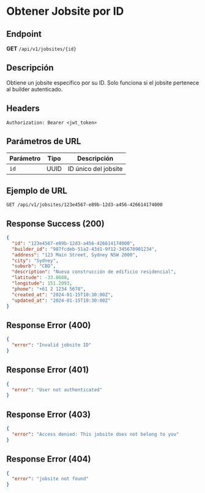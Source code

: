 # Obtener Jobsite por ID

## Endpoint
**GET** `/api/v1/jobsites/{id}`

## Descripción
Obtiene un jobsite específico por su ID. Solo funciona si el jobsite pertenece al builder autenticado.

## Headers
```
Authorization: Bearer <jwt_token>
```

## Parámetros de URL
| Parámetro | Tipo | Descripción |
|-----------|------|-------------|
| `id` | UUID | ID único del jobsite |

## Ejemplo de URL
```
GET /api/v1/jobsites/123e4567-e89b-12d3-a456-426614174000
```

## Response Success (200)
```json
{
  "id": "123e4567-e89b-12d3-a456-426614174000",
  "builder_id": "987fcdeb-51a2-43d1-9f12-345678901234",
  "address": "123 Main Street, Sydney NSW 2000",
  "city": "Sydney",
  "suburb": "CBD",
  "description": "Nueva construcción de edificio residencial",
  "latitude": -33.8688,
  "longitude": 151.2093,
  "phone": "+61 2 1234 5678",
  "created_at": "2024-01-15T10:30:00Z",
  "updated_at": "2024-01-15T10:30:00Z"
}
```

## Response Error (400)
```json
{
  "error": "Invalid jobsite ID"
}
```

## Response Error (401)
```json
{
  "error": "User not authenticated"
}
```

## Response Error (403)
```json
{
  "error": "Access denied: This jobsite does not belong to you"
}
```

## Response Error (404)
```json
{
  "error": "jobsite not found"
}
```
